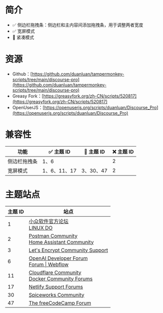 # 简介

- ✅ 侧边栏拖拽条：侧边栏和主内容间添加拖拽条，用于调整两者宽度
- ✅ 宽屏模式
- 🔲 紧凑模式

# 资源

- Github：[https://github.com/duanluan/tampermonkey-scripts/tree/main/discourse-pro](https://github.com/duanluan/tampermonkey-scripts/tree/main/discourse-pro)
- Greasy Fork：[https://greasyfork.org/zh-CN/scripts/520817](https://greasyfork.org/zh-CN/scripts/520817)
- OpenUserJS：[https://openuserjs.org/scripts/duanluan/Discourse_Pro](https://openuserjs.org/scripts/duanluan/Discourse_Pro)

# 兼容性

| 功能 | ✅ 主题 ID | 🔲 主题 ID | ❌ 主题 ID |
| --- | --- | --- | --- |
| 侧边栏拖拽条 | 1、6 | | 2 |
| 宽屏模式 | 1、6、11、17 | 3、30、47 | 2 |

# 主题站点

| 主题 ID | 站点 |
| --- | --- |
| 1 | [小众软件官方论坛](https://meta.appinn.net/)<br/>[LINUX DO](https://linux.do/) |
| 2 | [Postman Community](https://community.postman.com/)<br/>[Home Assistant Community](https://community.home-assistant.io/) |
| 3 | [Let's Encrypt Community Support](https://community.letsencrypt.org/) |
| 6 | [OpenAI Developer Forum](https://community.openai.com/)<br/>[Forum \| Webflow](https://discourse.webflow.com/) |
| 11 | [Cloudflare Community](https://community.cloudflare.com/)<br/>[Docker Community Forums](https://forums.docker.com/) |
| 17 | [Netlify Support Forums](https://answers.netlify.com/) |
| 30 | [Spiceworks Community](https://community.spiceworks.com/) |
| 47 | [The freeCodeCamp Forum](https://forum.freecodecamp.org/) |
